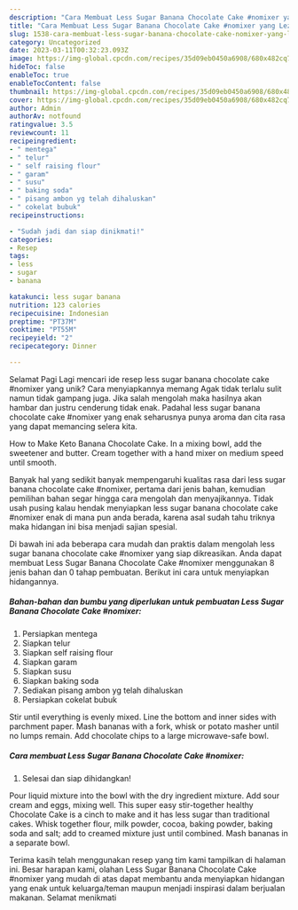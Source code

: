 ```yaml
---
description: "Cara Membuat Less Sugar Banana Chocolate Cake #nomixer yang Lezat, Enak"
title: "Cara Membuat Less Sugar Banana Chocolate Cake #nomixer yang Lezat, Enak"
slug: 1538-cara-membuat-less-sugar-banana-chocolate-cake-nomixer-yang-lezat-enak
category: Uncategorized
date: 2023-03-11T00:32:23.093Z
image: https://img-global.cpcdn.com/recipes/35d09eb0450a6908/680x482cq70/less-sugar-banana-chocolate-cake-nomixer-foto-resep-utama.jpg
hideToc: false
enableToc: true
enableTocContent: false
thumbnail: https://img-global.cpcdn.com/recipes/35d09eb0450a6908/680x482cq70/less-sugar-banana-chocolate-cake-nomixer-foto-resep-utama.jpg
cover: https://img-global.cpcdn.com/recipes/35d09eb0450a6908/680x482cq70/less-sugar-banana-chocolate-cake-nomixer-foto-resep-utama.jpg
author: Admin
authorAv: notfound
ratingvalue: 3.5
reviewcount: 11
recipeingredient:
- " mentega"
- " telur"
- " self raising flour"
- " garam"
- " susu"
- " baking soda"
- " pisang ambon yg telah dihaluskan"
- " cokelat bubuk"
recipeinstructions:

- "Sudah jadi dan siap dinikmati!"
categories:
- Resep
tags:
- less
- sugar
- banana

katakunci: less sugar banana 
nutrition: 123 calories
recipecuisine: Indonesian
preptime: "PT37M"
cooktime: "PT55M"
recipeyield: "2"
recipecategory: Dinner

---
```



Selamat Pagi Lagi mencari ide resep less sugar banana chocolate cake #nomixer yang unik? Cara menyiapkannya memang Agak tidak terlalu sulit namun tidak gampang juga. Jika salah mengolah maka hasilnya akan hambar dan justru cenderung tidak enak. Padahal less sugar banana chocolate cake #nomixer yang enak seharusnya punya aroma dan cita rasa yang dapat memancing selera kita.


How to Make Keto Banana Chocolate Cake. In a mixing bowl, add the sweetener and butter. Cream together with a hand mixer on medium speed until smooth.

Banyak hal yang sedikit banyak mempengaruhi kualitas rasa dari less sugar banana chocolate cake #nomixer, pertama dari jenis bahan, kemudian pemilihan bahan segar hingga cara mengolah dan menyajikannya. Tidak usah pusing kalau hendak menyiapkan less sugar banana chocolate cake #nomixer enak di mana pun anda berada, karena asal sudah tahu triknya maka hidangan ini bisa menjadi sajian spesial.


Di bawah ini ada beberapa cara mudah dan praktis dalam mengolah less sugar banana chocolate cake #nomixer yang siap dikreasikan. Anda dapat membuat Less Sugar Banana Chocolate Cake #nomixer menggunakan 8 jenis bahan dan 0 tahap pembuatan. Berikut ini cara untuk menyiapkan hidangannya.

<!--inarticleads1-->

##### Bahan-bahan dan bumbu yang diperlukan untuk pembuatan Less Sugar Banana Chocolate Cake #nomixer:

1. Persiapkan  mentega
1. Siapkan  telur
1. Siapkan  self raising flour
1. Siapkan  garam
1. Siapkan  susu
1. Siapkan  baking soda
1. Sediakan  pisang ambon yg telah dihaluskan
1. Persiapkan  cokelat bubuk


Stir until everything is evenly mixed. Line the bottom and inner sides with parchment paper. Mash bananas with a fork, whisk or potato masher until no lumps remain. Add chocolate chips to a large microwave-safe bowl. 

<!--inarticleads2-->

##### Cara membuat Less Sugar Banana Chocolate Cake #nomixer:


1. Selesai dan siap dihidangkan!

Pour liquid mixture into the bowl with the dry ingredient mixture. Add sour cream and eggs, mixing well. This super easy stir-together healthy Chocolate Cake is a cinch to make and it has less sugar than traditional cakes. Whisk together flour, milk powder, cocoa, baking powder, baking soda and salt; add to creamed mixture just until combined. Mash bananas in a separate bowl. 

Terima kasih telah menggunakan resep yang tim kami tampilkan di halaman ini. Besar harapan kami, olahan Less Sugar Banana Chocolate Cake #nomixer yang mudah di atas dapat membantu anda menyiapkan hidangan yang enak untuk keluarga/teman maupun menjadi inspirasi dalam berjualan makanan. Selamat menikmati
